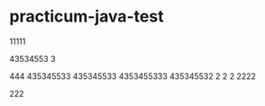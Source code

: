 # practicum-java-test


11111

43534553
3

444
435345533
435345533
4353455333
435345532
2
2
2
2222

222
